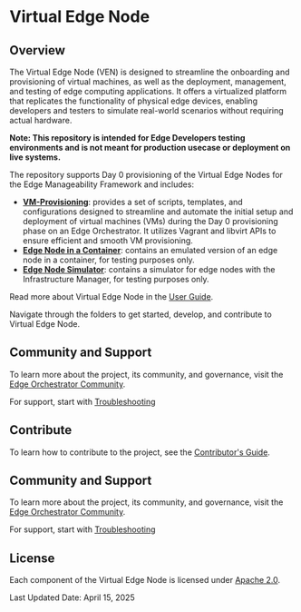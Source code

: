 # Virtual Edge Node

## Overview

The Virtual Edge Node (VEN) is designed to streamline the onboarding and provisioning of virtual machines, as well as
the deployment, management, and testing of edge computing applications. It offers a virtualized platform that replicates
the functionality of physical edge devices, enabling developers and testers to simulate real-world scenarios without
requiring actual hardware.

**Note: This repository is intended for Edge Developers testing environments and is not meant for production
usecase or deployment on live systems.**

The repository supports Day 0 provisioning of the Virtual Edge Nodes for the Edge Manageability Framework and includes:

- [**VM-Provisioning**](vm-provisioning/): provides a set of scripts, templates, and configurations designed to streamline
  and automate the initial setup and deployment of virtual machines (VMs) during the Day 0 provisioning phase on an Edge
  Orchestrator. It utilizes Vagrant and libvirt APIs to ensure efficient and smooth VM provisioning.
- [**Edge Node in a Container**](edge-node-container/): contains an emulated version of an edge node in a container,
  for testing purposes only.
- [**Edge Node Simulator**](edge-node-simulator/): contains a simulator for edge nodes with the Infrastructure Manager,
  for testing purposes only.

Read more about Virtual Edge Node in the [User Guide][user-guide-url].

Navigate through the folders to get started, develop, and contribute to Virtual Edge Node.

[user-guide-url]: https://docs.openedgeplatform.intel.com/edge-manage-docs/main/developer_guide/virtual_edge_node/index.html

## Community and Support

To learn more about the project, its community, and governance, visit
the [Edge Orchestrator Community](https://docs.openedgeplatform.intel.com/edge-manage-docs/main/index.html).

For support, start with [Troubleshooting](https://docs.openedgeplatform.intel.com/edge-manage-docs/main/developer_guide/troubleshooting/index.html)

## Contribute

To learn how to contribute to the project, see the [Contributor's
Guide](https://docs.openedgeplatform.intel.com/edge-manage-docs/main/developer_guide/contributor_guide/index.html).

## Community and Support

To learn more about the project, its community, and governance, visit
the [Edge Orchestrator Community](https://docs.openedgeplatform.intel.com/edge-manage-docs/main/index.html).

For support, start with [Troubleshooting](https://docs.openedgeplatform.intel.com/edge-manage-docs/main/developer_guide/troubleshooting/index.html)

## License

Each component of the Virtual Edge Node is licensed under [Apache 2.0][apache-license].

Last Updated Date: April 15, 2025

[apache-license]: https://www.apache.org/licenses/LICENSE-2.0
